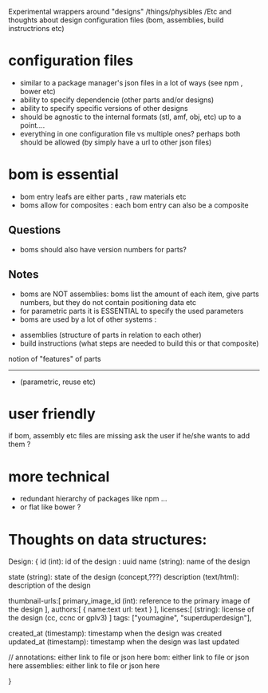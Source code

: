 Experimental wrappers around "designs" /things/physibles /Etc
and thoughts about design configuration files (bom, assemblies, build instructrions etc)


configuration files
===================
- similar to a package manager's json files in a lot of ways (see npm , bower etc)
- ability to specify dependencie (other parts and/or designs)
- ability to specify specific versions of other designs
- should be agnostic to the internal formats (stl, amf, obj, etc) up to a point....
- everything in one configuration file vs multiple ones? perhaps both should
be allowed (by simply have a url to other json files)


bom is essential
================

- bom entry leafs are either parts , raw materials etc
- boms allow for composites : each bom entry can also be a composite

Questions
---------
- boms should also have version numbers for parts?

Notes
-----
- boms are NOT assemblies: boms list the amount of each item,
give parts numbers, but they do not contain positioning data etc 
- for parametric parts it is ESSENTIAL to specify the used parameters
- boms are used by a lot of other systems : 
 * assemblies (structure of parts in relation to each other)
 * build instructions (what steps are needed to build this or that composite)
 

notion of "features" of parts
-------------------- --------
- (parametric, reuse etc)

user friendly
=============

if bom, assembly etc files are missing ask the user if he/she
wants to add them ?


more technical
==============
- redundant hierarchy of packages like npm ...
- or flat like bower ?

Thoughts on data structures: 
============================


Design:
{
  id (int): id of the design : uuid 
  name (string): name of the design

  state (string): state of the design (concept,???)
  description (text/html): description of the design
  
  thumbnail-urls:[
    primary_image_id (int): reference to the primary image of the design
  ],
  authors:[
   {
    name:text
    url: text
   }
  ],
  licenses:[
   (string): license of the design (cc, ccnc or gplv3)
  ]
  tags: ["youmagine", "superduperdesign"],
  
  created_at (timestamp): timestamp when the design was created
  updated_at (timestamp): timestamp when the design was last updated
  
  //
  annotations: either link to file or json here
  bom: either link to file or json here
  assemblies: either link to file or json here
  

}
